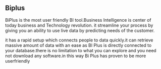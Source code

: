 ## Biplus
BiPlus is the most user friendly BI tool.Business Intelligence is center of today business and Technology revolution. it streamline your process by giving you an ability to use live data by predicting needs of the customer.

it has a rapid setup which connects people to data quickly.it can retrieve massive amount of data with an ease as BI Plus is directly connected to your database.there is no limitation to what you can explore and you need not download any software.in this way Bi Plus has proven to be more userfriendly 
<!--stackedit_data:
eyJoaXN0b3J5IjpbLTY0NDYyNDYzOV19
-->